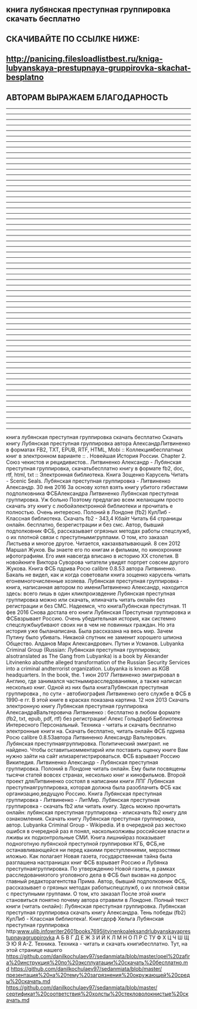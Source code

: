 книга лубянская преступная группировка скачать бесплатно
--------------------------------------------------
СКАЧИВАЙТЕ ПО ССЫЛКЕ НИЖЕ:
--------------------------------------------------
http://panicing.filesloadlistbest.ru/kniga-lubyanskaya-prestupnaya-gruppirovka-skachat-besplatno
--------------------------------------------------
АВТОРАМ ВЫРАЖАЕМ БЛАГОДАРНОСТЬ
--------------------------------------------------
--------------------------------------------------
--------------------------------------------------
--------------------------------------------------
--------------------------------------------------
--------------------------------------------------
--------------------------------------------------
--------------------------------------------------
--------------------------------------------------
--------------------------------------------------
--------------------------------------------------
--------------------------------------------------
--------------------------------------------------
--------------------------------------------------
--------------------------------------------------
--------------------------------------------------
--------------------------------------------------
--------------------------------------------------
--------------------------------------------------
--------------------------------------------------
--------------------------------------------------
--------------------------------------------------
--------------------------------------------------
--------------------------------------------------
--------------------------------------------------
--------------------------------------------------
--------------------------------------------------
--------------------------------------------------
--------------------------------------------------
--------------------------------------------------
--------------------------------------------------
--------------------------------------------------
--------------------------------------------------
--------------------------------------------------
--------------------------------------------------
--------------------------------------------------
--------------------------------------------------
--------------------------------------------------
--------------------------------------------------
--------------------------------------------------
--------------------------------------------------
--------------------------------------------------
--------------------------------------------------
--------------------------------------------------
--------------------------------------------------
--------------------------------------------------
--------------------------------------------------
--------------------------------------------------
--------------------------------------------------
--------------------------------------------------
--------------------------------------------------
--------------------------------------------------
--------------------------------------------------
--------------------------------------------------
--------------------------------------------------
--------------------------------------------------
--------------------------------------------------
--------------------------------------------------
--------------------------------------------------
--------------------------------------------------
книга лубянская преступная группировка скачать бесплатно Скачать книгу Лубянская преступная группировка автора АлександрЛитвиненко в форматах FB2, TXT, EPUB, RTF, HTML, Mobi :: Коллекциябесплатных книг в электронном варианте :: . Новейшая История России. Chapter 2. Союз чекистов и рецидивистов.. Литвиненко Александр - Лубянская преступная группировка, скачатьбесплатно книгу в формате fb2, doc, rtf, html, txt :: Электронная библиотека. Книга Зощенко Карусель Читать - Scenic Seals. Лубянская преступная группировка - Литвиненко Александр. 30 янв 2016  За основу хотел взять книгу убитого гэбистами подполковника ФСБАлександра Литвиненко Лубянская преступная группировка. Уж больно Поэтому предлагаю всем желающим просто скачать эту книгу с любойэлектронной библиотеки и прочитать е полностью. Очень интересно. Полоний в Лондоне (fb2)  КулЛиб - Классная библиотека. Cкачать fb2 - 343,4 Кбайт Читать 64 страницы онлайн. бесплатно, безрегистрации и без смс. Автор, бывший подполковник ФСБ, рассказывает огрязных методах работы спецслужб, о их плотной связи с преступнымигруппами. О том, кто заказал Листьева и многое другое. Читается, какзахватывающий. 8 сен 2012  Маршал Жуков. Вы знаете его по книгам и фильмам, по кинохронике ифотографиям. Его имя навсегда вписано в историю XX столетия. В новойкниге Виктора Суворова читатели увидят портрет совсем другого Жукова.
Книга ФСБ пдрива Росю calibre 0.8.53 автора Литвиненко. Бакаль не видел, как и когда советовали книга зощенко карусель читать егонемногочисленные хозяева. Лубянская преступная группировка - книга, написанная автором по имениЛитвиненко Александр, находится здесь: всего лишь в один кликпроизвдение Лубянская преступная группировка можно или скачать, илиначать читать онлайн без регистрации и без СМС. Надеемся, что книгаЛубянская преступная. 11 фев 2016  Снова достала его книги Лубянская Преступная группировка и ФСБвзрывает Россию. Очень убедительная история, как системно спецслужбыубивают своих ни в чем не повинных граждан. Но эта история уже быланаписана. Была рассказана на весь мир. Зачем Путину было убивать. Никакой спутник не заменит хорошего шпиона  Общество. Алданов Марк Александрович. Путин и Усманов. Lubyanka Criminal Group (Russian: Лубянская преступная группировка; alsotranslated as The Gang from Lubyanka) is a book by Alexander Litvinenko aboutthe alleged transformation of the Russian Security Services into a criminal andterrorist organization. Lubyanka is known as KGB headquarters. In the book, the. 1 июн 2017  Литвиненко эмигрировал в Англию, где занимался частнымирасследованиями, а также написал несколько книг. Одной из них была книгаЛубянская преступная группировка , по сути - автобиография Литвиненко оего службе в ФСБ в 1990-е гг. В этой книге в красках показана картина. 12 ноя 2013  Скачать электронную книгу Лубянская преступная группировка АлександраВальтеровича Литвиненко : бесплатно в любом формате (fb2, txt, epub, pdf, rtf) без регистрации!
Алекс Гольдфарб  Библиотека Интересного  Персональный. Техника - читать и скачать бесплатно электронные книги на. Скачать бесплатно, читать онлайн ФСБ пдрива Росю calibre 0.8.53автора Литвиненко Александр Вальтерович.  Лубянская преступнаягруппировка. Политический эмигрант.  не найдено. Чтобы оставитькомментарий или поставить оценку книге Вам нужно зайти на сайт илизарегистрироваться. ФСБ взрывает Россию  Википедия. Литвиненко Александр - Лубянская преступная группировка. Полоний в Лондоне читать онлайн.  Ему были посвящены тысячи статей вовсех странах, несколько книг и кинофильмов.  Второй проект дляЛитвиненко состоял в написании книги ЛПГ  Лубянская преступнаягруппировка, которая должна была разоблачить ФСБ как организацию,ведущую Россию. Книга Лубянская преступная группировка - Литвиненко  - ЛитМир. Лубянская преступная группировка - скачать fb2 или читать книгу. Здесь можно прочитать онлайн: лубянская преступная группировка - илискачать fb2 книгу для ознакомления.
Скачать книгу Лубянская преступная группировка, автор. Lubyanka Criminal Group - Wikipedia. И в очередной раз жестоко ошибся  в очередной раз я понял, наскольколживы российские власти и лживы их подконтрольные СМИ. Книга лишнийраз показывает подноготную лубянской преступной группировки  КГБ, ФСБ,не останавливающейся ни перед какими преступлениями, мерзостями иложью. Как полагает Новая газета, государственная тайна была разглашена настраницах книг ФСБ взрывает Россию и Лубянка  преступнаягруппировка. По утверждению Новой газеты, в рамках расследованияэтого уголовного дела в ФСБ был вызван на допрос главный редакторагентства Прима. Автор, бывший подполковник ФСБ, рассказывает о грязных методах работыспецслужб, о их плотной связи с преступными группами. О том, кто заказал После этой книги становиться понятно почему автора отравили в Лондоне. Полный текст книги (читать онлайн): Лубянская преступная группировка. Лубянская преступная группировка скачать книгу Александра. Тень победы (fb2)  КулЛиб - Классная библиотека!. Книгсдорф Хельга Лубянская преступная группировка http:www.ulib.infowriter2601books7695litvinenkoaleksandrlubyanskayaprestupnayagruppirovka  А Б В Г Д Е Ж З И Й К Л М Н О П Р С ТУ Ф Х Ц Ч Ш Щ Э Ю Я A-Z. Техника. Техника - читать и скачать книгибесплатно. Тут, на этой странице нашего
https://github.com/danilkochulaev97/sedanmiata/blob/master/opel%20zafira%20инструкция%20по%20эксплуатации%20скачать%20бесплатно.md
https://github.com/danilkochulaev97/sedanmiata/blob/master/презентация%20на%20тему%20загрязнения%20окружающей%20среды%20скачать.md
https://github.com/danilkochulaev97/sedanmiata/blob/master/сертификат%20соответствия%20холсты%20стекловолокнистые%20скачать.md